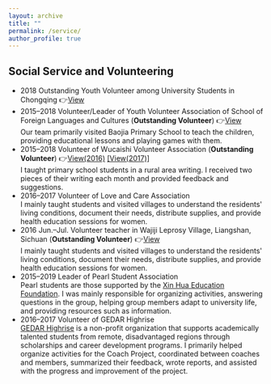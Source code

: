 ```yaml
---
layout: archive
title: ""
permalink: /service/
author_profile: true
---
```

<link rel="stylesheet" href="/assets/css/item.css">
<h2>Social Service and Volunteering</h2>

<ul>
  <li class="item">
    2018 Outstanding Youth Volunteer among University Students in Chongqing
    👉<a href="/honors/image17.png" class="view-link">View</a>
  </li>
  <li class="item">
    2015–2018 Volunteer/Leader of Youth Volunteer Association of School of Foreign Languages and Cultures (<strong>Outstanding Volunteer</strong>)
    👉<a href="/honors/image18.jpeg" class="view-link">View</a>
    <div class="description">
      Our team primarily visited Baojia Primary School to teach the children, providing educational lessons and playing games with them.
    </div>
  </li>
  <li class="item">
    2015–2018 Volunteer of Wucaishi Volunteer Association (<strong>Outstanding Volunteer</strong>)
    👉<a href="/honors/image19.png" class="view-link">View(2016)</a>
    <a href="/honors/image20.png" class="view-link"> [View(2017)]</a>
    <div class="description">
      I taught primary school students in a rural area writing. I received two pieces of their writing each month and provided feedback and suggestions.
    </div>
  </li>
  <li class="item">
    2016–2017 Volunteer of Love and Care Association
    <div class="description">
      I mainly taught students and visited villages to understand the residents' living conditions, document their needs, distribute supplies, and provide health education sessions for women.
    </div>
  </li>
  <li class="item">
    2016 Jun.–Jul. Volunteer teacher in Wajiji Leprosy Village, Liangshan, Sichuan (<strong>Outstanding Volunteer</strong>)
    👉<a href="/honors/image21.png" class="view-link">View</a>
    <div class="description">
        I mainly taught students and visited villages to understand the residents' living conditions, document their needs, distribute supplies, and provide health education sessions for women.
    </div>
  </li>
  <li class="item">
    2015–2019 Leader of Pearl Student Association
    <div class="description">
      Pearl students are those supported by the <a href="https://en.xhef.org/" target="_blank">Xin Hua Education Foundation</a>. I was mainly responsible for organizing activities, answering questions in the group, helping group members adapt to university life, and providing resources such as information.
    </div>
  </li>
  <li class="item">
    2016–2017 Volunteer of GEDAR Highrise
    <div class="description">
      <a href="http://www.cedarcharity.org/" target="_blank">GEDAR Highrise</a> is a non-profit organization that supports academically talented students from remote, disadvantaged regions through scholarships and career development programs. I primarily helped organize activities for the Coach Project, coordinated between coaches and members, summarized their feedback, wrote reports, and assisted with the progress and improvement of the project.
    </div>
  </li>
</ul>


